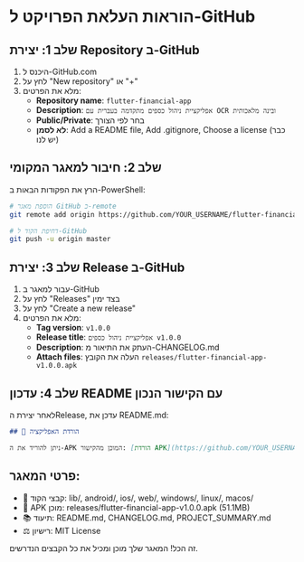 # הוראות העלאת הפרויקט ל-GitHub

## שלב 1: יצירת Repository ב-GitHub

1. היכנס ל-GitHub.com
2. לחץ על "New repository" או "+"
3. מלא את הפרטים:
   - **Repository name**: `flutter-financial-app`
   - **Description**: `אפליקציית ניהול כספים מתקדמה בעברית עם OCR ובינה מלאכותית`
   - **Public/Private**: בחר לפי הצורך
   - **לא לסמן**: Add a README file, Add .gitignore, Choose a license (כבר יש לנו)

## שלב 2: חיבור למאגר המקומי

הרץ את הפקודות הבאות ב-PowerShell:

```bash
# הוספת מאגר GitHub כ-remote
git remote add origin https://github.com/YOUR_USERNAME/flutter-financial-app.git

# דחיפת הקוד ל-GitHub
git push -u origin master
```

## שלב 3: יצירת Release ב-GitHub

1. עבור למאגר ב-GitHub
2. לחץ על "Releases" בצד ימין
3. לחץ על "Create a new release"
4. מלא את הפרטים:
   - **Tag version**: `v1.0.0`
   - **Release title**: `אפליקציית ניהול כספים v1.0.0`
   - **Description**: העתק את התיאור מ-CHANGELOG.md
   - **Attach files**: העלה את הקובץ `releases/flutter-financial-app-v1.0.0.apk`

## שלב 4: עדכון README עם הקישור הנכון

לאחר יצירת הRelease, עדכן את README.md:
```markdown
## 📱 הורדת האפליקציה

ניתן להוריד את ה-APK המוכן מהקישור: [הורדת APK](https://github.com/YOUR_USERNAME/flutter-financial-app/releases/latest)
```

## פרטי המאגר:
- 📁 קבצי הקוד: lib/, android/, ios/, web/, windows/, linux/, macos/
- 📱 APK מוכן: releases/flutter-financial-app-v1.0.0.apk (51.1MB)
- 📚 תיעוד: README.md, CHANGELOG.md, PROJECT_SUMMARY.md
- ⚖️ רישיון: MIT License

זה הכל! המאגר שלך מוכן ומכיל את כל הקבצים הנדרשים.
